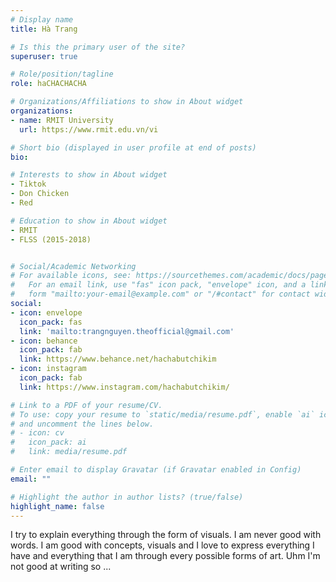 ```yaml
---
# Display name
title: Hà Trang

# Is this the primary user of the site?
superuser: true

# Role/position/tagline
role: haCHACHACHA

# Organizations/Affiliations to show in About widget
organizations:
- name: RMIT University
  url: https://www.rmit.edu.vn/vi

# Short bio (displayed in user profile at end of posts)
bio:

# Interests to show in About widget
- Tiktok 
- Don Chicken 
- Red

# Education to show in About widget 
- RMIT
- FLSS (2015-2018)


# Social/Academic Networking
# For available icons, see: https://sourcethemes.com/academic/docs/page-builder/#icons
#   For an email link, use "fas" icon pack, "envelope" icon, and a link in the
#   form "mailto:your-email@example.com" or "/#contact" for contact widget.
social:
- icon: envelope
  icon_pack: fas
  link: 'mailto:trangnguyen.theofficial@gmail.com'
- icon: behance
  icon_pack: fab
  link: https://www.behance.net/hachabutchikim
- icon: instagram
  icon_pack: fab
  link: https://www.instagram.com/hachabutchikim/

# Link to a PDF of your resume/CV.
# To use: copy your resume to `static/media/resume.pdf`, enable `ai` icons in `params.toml`, 
# and uncomment the lines below.
# - icon: cv
#   icon_pack: ai
#   link: media/resume.pdf

# Enter email to display Gravatar (if Gravatar enabled in Config)
email: ""

# Highlight the author in author lists? (true/false)
highlight_name: false
---
```


I try to explain everything through the form of visuals. I am never good with words.
I am good with concepts, visuals and I love to express everything I have and everything that I am through every possible forms of art.
Uhm I'm not good at writing so ...
